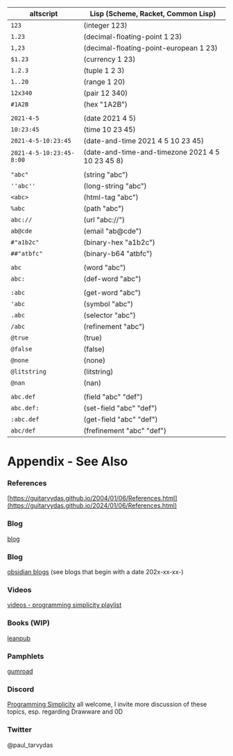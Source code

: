 | altscript | Lisp (Scheme, Racket, Common Lisp) |
|-----------|--------------------------------------------------------------|
| `123`      | (integer 123)
| `1.23`     | (decimal-floating-point 1 23)
| `1,23`     | (decimal-floating-point-european 1 23)
| `$1.23`    | (currency 1 23)
| `1.2.3`    | (tuple 1 2 3)
| `1..20`    | (range 1 20)
| `12x340`   | (pair 12 340)
| `#1A2B`    | (hex "1A2B")
| | |
| `2021-4-5`  | (date 2021 4 5)
| `10:23:45`  | (time 10 23 45)
| `2021-4-5-10:23:45` | (date-and-time 2021 4 5 10 23 45)
| `2021-4-5-10:23:45-8:00` | (date-and-time-and-timezone 2021 4 5 10 23 45 8)
| | |
| `"abc"`    | (string "abc")
| `''abc''`  | (long-string "abc")
| `<abc>`    | (html-tag "abc")
| `%abc`     | (path "abc")
| `abc://`   | (url "abc://")
| `ab@cde`   | (email "ab@cde")
| `#"a1b2c"` | (binary-hex "a1b2c")
| `##"atbfc"` | (binary-b64 "atbfc")
| | |
| `abc`  | (word "abc")
| `abc:` | (def-word "abc")
| | |
| `:abc` | (get-word "abc")
| `'abc` | (symbol "abc")
| `.abc` | (selector "abc")
| `/abc` | (refinement "abc")
| `@true` | (true)
| `@false` | (false)
| `@none` | (none)
| `@litstring` | (litstring)
| `@nan` | (nan)
| | |
| `abc.def`  | (field "abc" "def")
| `abc.def:` | (set-field "abc" "def")
| `:abc.def` | (get-field "abc" "def")
| `abc/def`  | (frefinement "abc" "def")


# Appendix - See Also

### References

[https://guitarvydas.github.io/2004/01/06/References.html](https://guitarvydas.github.io/2024/01/06/References.html)

### Blog
[blog](https://guitarvydas.github.io/)

### Blog
[obsidian blogs](https://publish.obsidian.md/programmingsimplicity) (see blogs that begin with a date 202x-xx-xx-)
### Videos
[videos - programming simplicity playlist](https://www.youtube.com/@programmingsimplicity2980)
### Books (WIP)
[leanpub](https://leanpub.com/u/paul-tarvydas)
### Pamphlets
[gumroad](https://tarvydas.gumroad.com/l/dvtej?_gl=1*o7hy6z*_ga*MjA0NzUyMDY1Mi4xNzA3NDc3MDIx*_ga_6LJN6D94N6*MTcwNzQ3NzAyMC4xLjEuMTcwNzQ3NzI5Ni4wLjAuMA..)
### Discord
[Programming Simplicity](https://discord.gg/Jjx62ypR) all welcome, I invite more discussion of these topics, esp. regarding Drawware and 0D
### Twitter
@paul_tarvydas

<script src="https://utteranc.es/client.js" 
        repo="guitarvydas/guitarvydas.github.io" 
        issue-term="pathname" 
        theme="github-light" 
        crossorigin="anonymous" 
        async> 
</script> 
